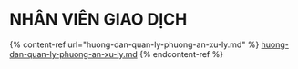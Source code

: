 # NHÂN VIÊN GIAO DỊCH

{% content-ref url="huong-dan-quan-ly-phuong-an-xu-ly.md" %}
[huong-dan-quan-ly-phuong-an-xu-ly.md](huong-dan-quan-ly-phuong-an-xu-ly.md)
{% endcontent-ref %}
